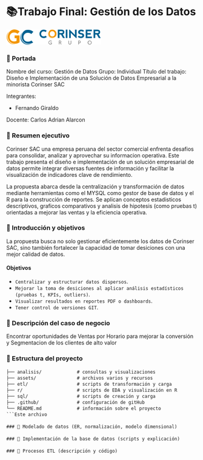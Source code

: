 # 📚Trabajo Final: Gestión de los Datos

<p align="left">
  <img src="https://raw.githubusercontent.com/fggiraldo/GestionDatosCorinserSAC/main/assets/logo.png"/>
</p>


### 🚀 Portada

Nombre del curso: Gestión de Datos
Grupo: Individual
Título del trabajo: Diseño e Implementación de una Solución de Datos Empresarial a la minorista Corinser SAC

Integrantes:
- Fernando Giraldo

Docente: Carlos Adrian Alarcon

### 🚀 Resumen ejecutivo
Corinser SAC una empresa peruana del sector comercial enfrenta desafios para consolidar, analizar y aprovechar su informacion operativa. 
Este trabajo presenta el diseño e implementación de un solución empresarial de datos permite integrar diversas fuentes de información y facilitar la visualización de indicadores clave de rendimiento.

La propuesta abarca desde la centralización y transformación de datos mediante herramientas como el MYSQL como gestor de base de datos y el R para la construcción de reportes. Se aplican conceptos estadisticos descriptivos, graficos comparativos y analisis de hipotesis (como pruebas t) orientadas a mejorar las ventas y la eficiencia operativa. 

### 🚀 Introducción y objetivos
La propuesta busca no solo gestionar eficientemente los datos de Corinser SAC, sino también fortalecer la capacidad de tomar desiciones con una mejor calidad de datos.

#### Objetivos
- `Centralizar y estructurar datos dispersos`.
- `Mejorar la toma de desiciones al aplicar análisis estadísticos (pruebas t, KPIs, outliers)`.
- `Visualizar resultados en reportes PDF o dashboards`.
- `Tener control de versiones GIT`.

### 🚀 Descripción del caso de negocio
Encontrar oportunidades de Ventas por Horario para mejorar la conversión y Segmentacion de los clientes de alto valor

### 🚀 Estructura del proyecto
```
├── analisis/             # consultas y visualizaciones
├── assets/               # archivos varios y recursos
├── etl/                  # scripts de transformación y carga
├── r/                    # scripts de EDA y visualización en R
├── sql/                  # scripts de creación y carga
├── .github/              # configuración de gitHub
└── README.md             # información sobre el proyecto
```Este archivo

### 🚀 Modelado de datos (ER, normalización, modelo dimensional)

### 🚀 Implementación de la base de datos (scripts y explicación)

### 🚀 Procesos ETL (descripción y código)
